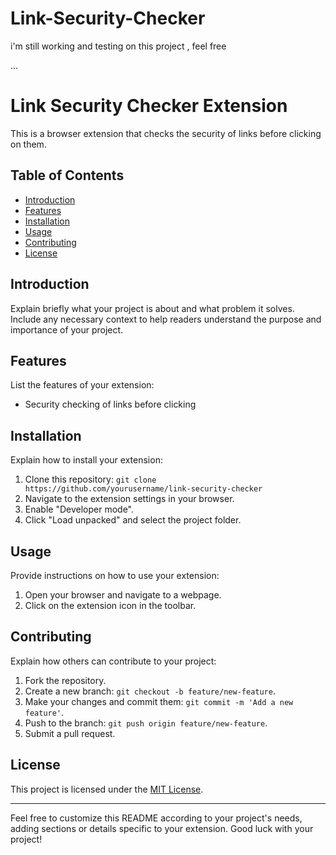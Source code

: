 # Link-Security-Checker

i'm still working and testing on this project , feel free
 
 
 ...
# Link Security Checker Extension

This is a browser extension that checks the security of links before clicking on them.

## Table of Contents

- [Introduction](#introduction)
- [Features](#features)
- [Installation](#installation)
- [Usage](#usage)
- [Contributing](#contributing)
- [License](#license)

## Introduction

Explain briefly what your project is about and what problem it solves. Include any necessary context to help readers understand the purpose and importance of your project.

## Features

List the features of your extension:

- Security checking of links before clicking

## Installation

Explain how to install your extension:

1. Clone this repository: `git clone https://github.com/yourusername/link-security-checker`
2. Navigate to the extension settings in your browser.
3. Enable "Developer mode".
4. Click "Load unpacked" and select the project folder.

## Usage

Provide instructions on how to use your extension:

1. Open your browser and navigate to a webpage.
2. Click on the extension icon in the toolbar.


## Contributing

Explain how others can contribute to your project:

1. Fork the repository.
2. Create a new branch: `git checkout -b feature/new-feature`.
3. Make your changes and commit them: `git commit -m 'Add a new feature'`.
4. Push to the branch: `git push origin feature/new-feature`.
5. Submit a pull request.

## License

This project is licensed under the [MIT License](LICENSE).

---

Feel free to customize this README according to your project's needs, adding sections or details specific to your extension. Good luck with your project!
